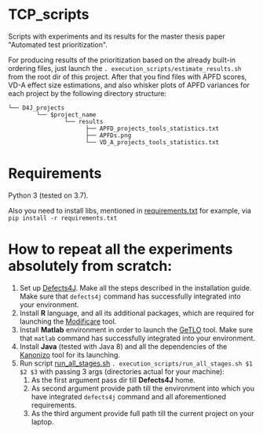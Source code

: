 # TCP_scripts
Scripts with experiments and its results for the master thesis paper 
"Automated test prioritization".

For producing results of the prioritization based on the already built-in
ordering files, just launch the `. execution_scripts/estimate_results.sh` from
the root dir of this project. After that you find files with APFD scores, 
VD-A effect size estimations, and also whisker plots of APFD variances for each 
project by the following directory structure:

``` 
└── D4J_projects 
        └── $project_name
                └── results             
                      ├── APFD_projects_tools_statistics.txt
                      ├── APFDs.png
                      └── VD_A_projects_tools_statistics.txt
```

# Requirements
Python 3 (tested on 3.7). 

Also you need to install libs, mentioned in 
[requirements.txt](https://github.com/Mishabuzov/TCP_scripts/blob/master/requirements.txt)
for example, via 
`pip install -r requirements.txt`

# How to repeat all the experiments absolutely from scratch:
1) Set up [Defects4J](https://github.com/rjust/defects4j). 
Make all the steps described in the installation guide. 
Make sure that `defects4j` command has successfully integrated into your environment.
2) Install **R** language, and all its additional packages, which are required
for launching the [Modificare](https://github.com/Mishabuzov/modificare) tool.
3) Install **Matlab** environment in order to launch the 
[GeTLO](https://github.com/sepehr3pehr/GeTLO) tool.
Make sure that `matlab` command has successfully integrated into your environment.
4) Install **Java** (tested with Java 8) and all the dependencies of the
[Kanonizo](https://github.com/kanonizo/kanonizo) tool for its launching.
5) Run script [run_all_stages.sh](https://github.com/Mishabuzov/TCP_scripts/blob/master/execution_scripts/run_all_stages.sh)
`. execution_scripts/run_all_stages.sh $1 $2 $3` with passing 3 args 
(directories actual for your machine):
    1) As the first argument pass dir till **Defects4J** home.
    2) As second argument provide path till the environment into which you have 
    integrated `defects4j` command and all aforementioned requirements. 
    3) As the third argument provide full path till the current project on your 
    laptop.
